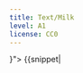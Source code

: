 ```yaml
---
title: Text/Milk
level: A1
license: CC0
---
```


<div data-audio-file="{<Audio src="Mjólk.mp3"/>}">
{{snippet|
<Audio src="Mjólk.mp3"/>
Ég drekk mjólk. Ég drekk minnst þrettán lítra af mjólk á viku. Mamma segir: „Það er of mikið!“, en ég hlusta ekki á hana. Mjólk er svo góð!
}}
</div>

